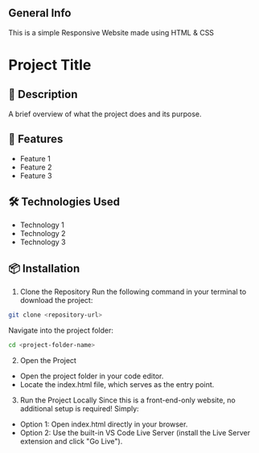 ## General Info
This is a simple Responsive Website made using HTML & CSS

# Project Title

## 📝 Description

A brief overview of what the project does and its purpose.

## 🚀 Features

- Feature 1
- Feature 2
- Feature 3

## 🛠️ Technologies Used

- Technology 1
- Technology 2
- Technology 3

## 📦 Installation

1. Clone the Repository
Run the following command in your terminal to download the project:

```bash
git clone <repository-url>

```

Navigate into the project folder:

```bash
cd <project-folder-name>

```

2. Open the Project
- Open the project folder in your code editor.
- Locate the index.html file, which serves as the entry point.
3. Run the Project Locally
Since this is a front-end-only website, no additional setup is required! Simply:
- Option 1: Open index.html directly in your browser.
- Option 2: Use the built-in VS Code Live Server (install the Live Server extension and click "Go Live").
  
